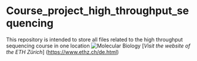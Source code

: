 # Course_project_high_throughput_sequencing
This repository is intended to store all files related to the high throughput sequencing course in one location
![Molecular Biology](https://shop.ncbtmb.org/wp-content/uploads/2016/10/VR1670S_01_1200_1200.jpg)
[_Visit the website of the ETH Zürich_] (https://www.ethz.ch/de.html)

